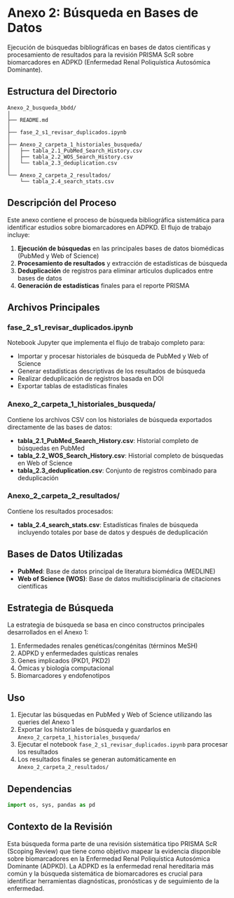 # Anexo 2: Búsqueda en Bases de Datos

Ejecución de búsquedas bibliográficas en bases de datos científicas y procesamiento de resultados para la revisión PRISMA ScR sobre biomarcadores en ADPKD (Enfermedad Renal Poliquística Autosómica Dominante).

## Estructura del Directorio

```
Anexo_2_busqueda_bbdd/
│
├── README.md
│
├── fase_2_s1_revisar_duplicados.ipynb
│
├── Anexo_2_carpeta_1_historiales_busqueda/
│   ├── tabla_2.1_PubMed_Search_History.csv
│   ├── tabla_2.2_WOS_Search_History.csv
│   └── tabla_2.3_deduplication.csv
│
└── Anexo_2_carpeta_2_resultados/
    └── tabla_2.4_search_stats.csv
```

## Descripción del Proceso

Este anexo contiene el proceso de búsqueda bibliográfica sistemática para identificar estudios sobre biomarcadores en ADPKD. El flujo de trabajo incluye:

1. **Ejecución de búsquedas** en las principales bases de datos biomédicas (PubMed y Web of Science)
2. **Procesamiento de resultados** y extracción de estadísticas de búsqueda
3. **Deduplicación** de registros para eliminar artículos duplicados entre bases de datos
4. **Generación de estadísticas** finales para el reporte PRISMA

## Archivos Principales

### fase_2_s1_revisar_duplicados.ipynb
Notebook Jupyter que implementa el flujo de trabajo completo para:
- Importar y procesar historiales de búsqueda de PubMed y Web of Science
- Generar estadísticas descriptivas de los resultados de búsqueda
- Realizar deduplicación de registros basada en DOI
- Exportar tablas de estadísticas finales

### Anexo_2_carpeta_1_historiales_busqueda/
Contiene los archivos CSV con los historiales de búsqueda exportados directamente de las bases de datos:
- **tabla_2.1_PubMed_Search_History.csv**: Historial completo de búsquedas en PubMed
- **tabla_2.2_WOS_Search_History.csv**: Historial completo de búsquedas en Web of Science
- **tabla_2.3_deduplication.csv**: Conjunto de registros combinado para deduplicación

### Anexo_2_carpeta_2_resultados/
Contiene los resultados procesados:
- **tabla_2.4_search_stats.csv**: Estadísticas finales de búsqueda incluyendo totales por base de datos y después de deduplicación

## Bases de Datos Utilizadas

- **PubMed**: Base de datos principal de literatura biomédica (MEDLINE)
- **Web of Science (WOS)**: Base de datos multidisciplinaria de citaciones científicas

## Estrategia de Búsqueda

La estrategia de búsqueda se basa en cinco constructos principales desarrollados en el Anexo 1:
1. Enfermedades renales genéticas/congénitas (términos MeSH)
2. ADPKD y enfermedades quísticas renales
3. Genes implicados (PKD1, PKD2)
4. Ómicas y biología computacional
5. Biomarcadores y endofenotipos

## Uso

1. Ejecutar las búsquedas en PubMed y Web of Science utilizando las queries del Anexo 1
2. Exportar los historiales de búsqueda y guardarlos en `Anexo_2_carpeta_1_historiales_busqueda/`
3. Ejecutar el notebook `fase_2_s1_revisar_duplicados.ipynb` para procesar los resultados
4. Los resultados finales se generan automáticamente en `Anexo_2_carpeta_2_resultados/`

## Dependencias

```python
import os, sys, pandas as pd
```

## Contexto de la Revisión

Esta búsqueda forma parte de una revisión sistemática tipo PRISMA ScR (Scoping Review) que tiene como objetivo mapear la evidencia disponible sobre biomarcadores en la Enfermedad Renal Poliquística Autosómica Dominante (ADPKD). La ADPKD es la enfermedad renal hereditaria más común y la búsqueda sistemática de biomarcadores es crucial para identificar herramientas diagnósticas, pronósticas y de seguimiento de la enfermedad.